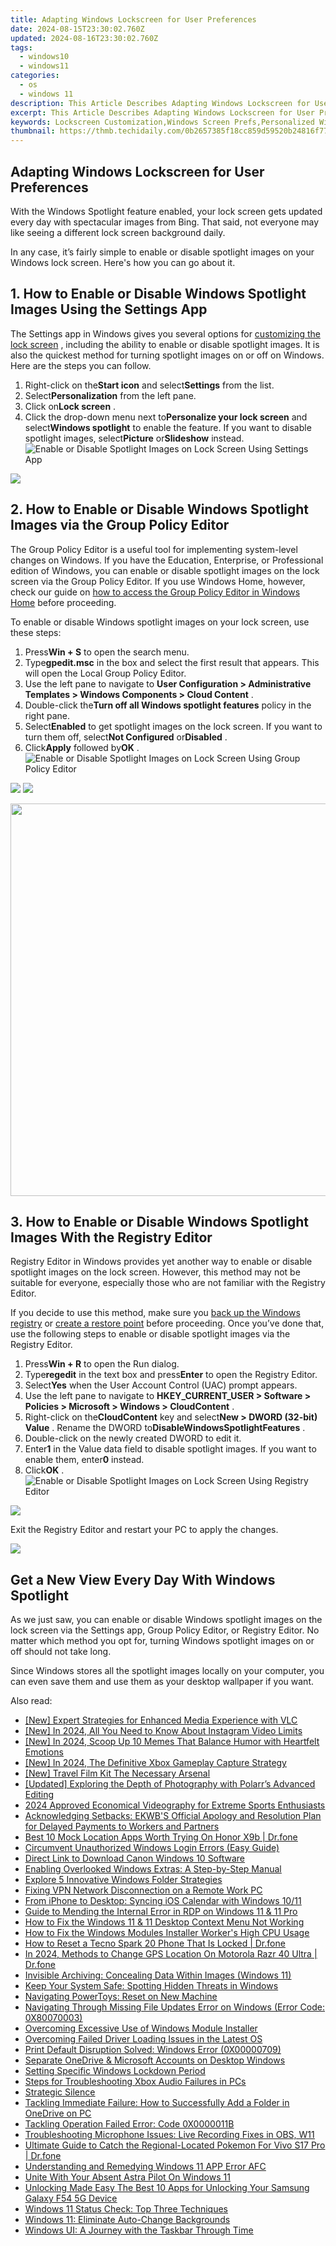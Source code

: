 ```yaml
---
title: Adapting Windows Lockscreen for User Preferences
date: 2024-08-15T23:30:02.760Z
updated: 2024-08-16T23:30:02.760Z
tags:
  - windows10
  - windows11
categories:
  - os
  - windows 11
description: This Article Describes Adapting Windows Lockscreen for User Preferences
excerpt: This Article Describes Adapting Windows Lockscreen for User Preferences
keywords: Lockscreen Customization,Windows Screen Prefs,Personalized Window Lock,User-Defined Lockscreen,Adaptive Windows Lock,Screen Settings Adjust,User Lockscreen Options
thumbnail: https://thmb.techidaily.com/0b2657385f18cc859d59520b24816f771e8e749f151532892ba053a97dc454cb.jpg
---
```


## Adapting Windows Lockscreen for User Preferences

 With the Windows Spotlight feature enabled, your lock screen gets updated every day with spectacular images from Bing. That said, not everyone may like seeing a different lock screen background daily.

 In any case, it’s fairly simple to enable or disable spotlight images on your Windows lock screen. Here's how you can go about it.

## 1\. How to Enable or Disable Windows Spotlight Images Using the Settings App

 The Settings app in Windows gives you several options for [customizing the lock screen](https://www.makeuseof.com/windows-11-customize-lock-screen/) , including the ability to enable or disable spotlight images. It is also the quickest method for turning spotlight images on or off on Windows. Here are the steps you can follow.

1. Right-click on the**Start icon** and select**Settings** from the list.
2. Select**Personalization** from the left pane.
3. Click on**Lock screen** .
4. Click the drop-down menu next to**Personalize your lock screen** and select**Windows spotlight** to enable the feature. If you want to disable spotlight images, select**Picture** or**Slideshow** instead.  
![Enable or Disable Spotlight Images on Lock Screen Using Settings App](https://static1.makeuseofimages.com/wordpress/wp-content/uploads/2023/04/enable-or-disable-spotlight-images-on-lock-screen-using-settings-app.jpg)

<!-- affiliate ads begin -->
<a href="https://estore.winxdvd.com/order/checkout.php?PRODS=4081991&QTY=1&AFFILIATE=108875&CART=1"><img src="https://www.winxdvd.com/affiliate/new-banner/wt-500x500.jpg" border="0"></a>
<!-- affiliate ads end -->
## 2\. How to Enable or Disable Windows Spotlight Images via the Group Policy Editor

 The Group Policy Editor is a useful tool for implementing system-level changes on Windows. If you have the Education, Enterprise, or Professional edition of Windows, you can enable or disable spotlight images on the lock screen via the Group Policy Editor. If you use Windows Home, however, check our guide on [how to access the Group Policy Editor in Windows Home](https://www.makeuseof.com/tag/access-group-policy-editor-even-windows-home-settings-try/) before proceeding.

 To enable or disable Windows spotlight images on your lock screen, use these steps:

1. Press**Win + S** to open the search menu.
2. Type**gpedit.msc** in the box and select the first result that appears. This will open the Local Group Policy Editor.
3. Use the left pane to navigate to **User Configuration > Administrative Templates > Windows Components > Cloud Content** .
4. Double-click the**Turn off all Windows spotlight features** policy in the right pane.
5. Select**Enabled** to get spotlight images on the lock screen. If you want to turn them off, select**Not Configured** or**Disabled** .
6. Click**Apply** followed by**OK** .  
![Enable or Disable Spotlight Images on Lock Screen Using Group Policy Editor](https://static1.makeuseofimages.com/wordpress/wp-content/uploads/2023/04/enable-or-disable-spotlight-images-on-lock-screen-using-group-policy-editor.jpg)
<!-- affiliate ads begin -->
<a href="https://shop.manycam.com/order/checkout.php?PRODS=17727588&QTY=1&AFFILIATE=108875&CART=1"><img src="https://secure.avangate.com/images/merchant/8230bea7d54bcdf99cdfe85cb07313d5/mcaffbanner600x500.png" border="0"></a>
<a href="https://shop.manycam.com/order/checkout.php?PRODS=17727588&QTY=1&AFFILIATE=108875&CART=1"><img src="https://secure.avangate.com/images/merchant/8230bea7d54bcdf99cdfe85cb07313d5/Affiliates_300x250px_valentinesday.png" border="0"></a>
<!-- affiliate ads end -->

<!-- affiliate ads begin -->
<a href="https://thefitville.pxf.io/c/5597632/1526796/15852" target="_top" id="1526796"><img src="//a.impactradius-go.com/display-ad/15852-1526796" border="0" alt="" width="1200" height="628"/></a><img height="0" width="0" src="https://imp.pxf.io/i/5597632/1526796/15852" style="position:absolute;visibility:hidden;" border="0" />
<!-- affiliate ads end -->
## 3\. How to Enable or Disable Windows Spotlight Images With the Registry Editor

 Registry Editor in Windows provides yet another way to enable or disable spotlight images on the lock screen. However, this method may not be suitable for everyone, especially those who are not familiar with the Registry Editor.

 If you decide to use this method, make sure you [back up the Windows registry](https://www.makeuseof.com/tag/backup-restore-windows-registry/) or [create a restore point](https://www.makeuseof.com/windows-11-create-restore-point/) before proceeding. Once you’ve done that, use the following steps to enable or disable spotlight images via the Registry Editor.

1. Press**Win + R** to open the Run dialog.
2. Type**regedit** in the text box and press**Enter** to open the Registry Editor.
3. Select**Yes** when the User Account Control (UAC) prompt appears.
4. Use the left pane to navigate to **HKEY\_CURRENT\_USER > Software > Policies > Microsoft > Windows > CloudContent** .
5. Right-click on the**CloudContent** key and select**New > DWORD (32-bit) Value** . Rename the DWORD to**DisableWindowsSpotlightFeatures** .
6. Double-click on the newly created DWORD to edit it.
7. Enter**1** in the Value data field to disable spotlight images. If you want to enable them, enter**0** instead.
8. Click**OK** .  
![Enable or Disable Spotlight Images on Lock Screen Using Registry Editor](https://static1.makeuseofimages.com/wordpress/wp-content/uploads/2023/04/enable-or-disable-spotlight-images-on-lock-screen-using-registry-editor.jpg)
<!-- affiliate ads begin -->
<a href="https://secure.2checkout.com/order/checkout.php?PRODS=4940312&QTY=1&AFFILIATE=108875&CART=1"><img src="https://secure.avangate.com/images/merchant/333ac5d90817d69113471fbb6e531bee/sps-partnership-728x90eng.png" border="0"></a>
<!-- affiliate ads end -->

Exit the Registry Editor and restart your PC to apply the changes.

<!-- affiliate ads begin -->
<a href="https://secure.2checkout.com/order/checkout.php?PRODS=32667153&QTY=1&AFFILIATE=108875&CART=1"><img src="https://www.coolmuster.com/uploads/image/20201228/feature02.png" border="0"></a>
<!-- affiliate ads end -->
## Get a New View Every Day With Windows Spotlight

 As we just saw, you can enable or disable Windows spotlight images on the lock screen via the Settings app, Group Policy Editor, or Registry Editor. No matter which method you opt for, turning Windows spotlight images on or off should not take long.

 Since Windows stores all the spotlight images locally on your computer, you can even save them and use them as your desktop wallpaper if you want.


<ins class="adsbygoogle"
     style="display:block"
     data-ad-format="autorelaxed"
     data-ad-client="ca-pub-7571918770474297"
     data-ad-slot="1223367746"></ins>



<ins class="adsbygoogle"
     style="display:block"
     data-ad-client="ca-pub-7571918770474297"
     data-ad-slot="8358498916"
     data-ad-format="auto"
     data-full-width-responsive="true"></ins>





<span class="atpl-alsoreadstyle">Also read:</span>
<div><ul>
<li><a href="https://some-knowledge.techidaily.com/new-expert-strategies-for-enhanced-media-experience-with-vlc/"><u>[New] Expert Strategies for Enhanced Media Experience with VLC</u></a></li>
<li><a href="https://instagram-video-files.techidaily.com/new-in-2024-all-you-need-to-know-about-instagram-video-limits/"><u>[New] In 2024, All You Need to Know About Instagram Video Limits</u></a></li>
<li><a href="https://instagram-videos.techidaily.com/new-in-2024-scoop-up-10-memes-that-balance-humor-with-heartfelt-emotions/"><u>[New] In 2024, Scoop Up 10 Memes That Balance Humor with Heartfelt Emotions</u></a></li>
<li><a href="https://screen-video-capture.techidaily.com/new-in-2024-the-definitive-xbox-gameplay-capture-strategy/"><u>[New] In 2024, The Definitive Xbox Gameplay Capture Strategy</u></a></li>
<li><a href="https://fox-cloud.techidaily.com/new-travel-film-kit-the-necessary-arsenal/"><u>[New] Travel Film Kit  The Necessary Arsenal</u></a></li>
<li><a href="https://some-knowledge.techidaily.com/updated-exploring-the-depth-of-photography-with-polarrs-advanced-editing/"><u>[Updated] Exploring the Depth of Photography with Polarr’s Advanced Editing</u></a></li>
<li><a href="https://article-knowledge.techidaily.com/2024-approved-economical-videography-for-extreme-sports-enthusiasts/"><u>2024 Approved  Economical Videography for Extreme Sports Enthusiasts</u></a></li>
<li><a href="https://hardware-tips.techidaily.com/acknowledging-setbacks-ekwbs-official-apology-and-resolution-plan-for-delayed-payments-to-workers-and-partners/"><u>Acknowledging Setbacks: EKWB'S Official Apology and Resolution Plan for Delayed Payments to Workers and Partners</u></a></li>
<li><a href="https://fake-location.techidaily.com/best-10-mock-location-apps-worth-trying-on-honor-x9b-drfone-by-drfone-virtual-android/"><u>Best 10 Mock Location Apps Worth Trying On Honor X9b | Dr.fone</u></a></li>
<li><a href="https://win11.techidaily.com/circumvent-unauthorized-windows-login-errors-easy-guide/"><u>Circumvent Unauthorized Windows Login Errors (Easy Guide)</u></a></li>
<li><a href="https://driver-install.techidaily.com/direct-link-to-download-canon-windows-10-software/"><u>Direct Link to Download Canon Windows 10 Software</u></a></li>
<li><a href="https://win11.techidaily.com/enabling-overlooked-windows-extras-a-step-by-step-manual/"><u>Enabling Overlooked Windows Extras: A Step-by-Step Manual</u></a></li>
<li><a href="https://win11.techidaily.com/explore-5-innovative-windows-folder-strategies/"><u>Explore 5 Innovative Windows Folder Strategies</u></a></li>
<li><a href="https://win11.techidaily.com/fixing-vpn-network-disconnection-on-a-remote-work-pc/"><u>Fixing VPN Network Disconnection on a Remote Work PC</u></a></li>
<li><a href="https://win11.techidaily.com/from-iphone-to-desktop-syncing-ios-calendar-with-windows-1011/"><u>From iPhone to Desktop: Syncing iOS Calendar with Windows 10/11</u></a></li>
<li><a href="https://win11.techidaily.com/guide-to-mending-the-internal-error-in-rdp-on-windows-11-and-11-pro/"><u>Guide to Mending the Internal Error in RDP on Windows 11 & 11 Pro</u></a></li>
<li><a href="https://win11.techidaily.com/how-to-fix-the-windows-11-and-11-desktop-context-menu-not-working/"><u>How to Fix the Windows 11 & 11 Desktop Context Menu Not Working</u></a></li>
<li><a href="https://win11.techidaily.com/how-to-fix-the-windows-modules-installer-workers-high-cpu-usage/"><u>How to Fix the Windows Modules Installer Worker's High CPU Usage</u></a></li>
<li><a href="https://techidaily.com/how-to-reset-a-tecno-spark-20-phone-that-is-locked-drfone-by-drfone-reset-android-reset-android/"><u>How to Reset a Tecno Spark 20 Phone That Is Locked | Dr.fone</u></a></li>
<li><a href="https://phone-solutions.techidaily.com/in-2024-methods-to-change-gps-location-on-motorola-razr-40-ultra-drfone-by-drfone-virtual-android/"><u>In 2024, Methods to Change GPS Location On Motorola Razr 40 Ultra | Dr.fone</u></a></li>
<li><a href="https://win11.techidaily.com/invisible-archiving-concealing-data-within-images-windows-11/"><u>Invisible Archiving: Concealing Data Within Images (Windows 11)</u></a></li>
<li><a href="https://win11.techidaily.com/keep-your-system-safe-spotting-hidden-threats-in-windows/"><u>Keep Your System Safe: Spotting Hidden Threats in Windows</u></a></li>
<li><a href="https://win11.techidaily.com/navigating-powertoys-reset-on-new-machine/"><u>Navigating PowerToys: Reset on New Machine</u></a></li>
<li><a href="https://win11.techidaily.com/navigating-through-missing-file-updates-error-on-windows-error-code-0x80070003/"><u>Navigating Through Missing File Updates Error on Windows (Error Code: 0X80070003)</u></a></li>
<li><a href="https://win11.techidaily.com/overcoming-excessive-use-of-windows-module-installer/"><u>Overcoming Excessive Use of Windows Module Installer</u></a></li>
<li><a href="https://win11.techidaily.com/overcoming-failed-driver-loading-issues-in-the-latest-os/"><u>Overcoming Failed Driver Loading Issues in the Latest OS</u></a></li>
<li><a href="https://printer-issues.techidaily.com/print-default-disruption-solved-windows-error-0x00000709/"><u>Print Default Disruption Solved: Windows Error (0X00000709)</u></a></li>
<li><a href="https://win11.techidaily.com/separate-onedrive-and-microsoft-accounts-on-desktop-windows/"><u>Separate OneDrive & Microsoft Accounts on Desktop Windows</u></a></li>
<li><a href="https://win11.techidaily.com/setting-specific-windows-lockdown-period/"><u>Setting Specific Windows Lockdown Period</u></a></li>
<li><a href="https://win11.techidaily.com/steps-for-troubleshooting-xbox-audio-failures-in-pcs/"><u>Steps for Troubleshooting Xbox Audio Failures in PCs</u></a></li>
<li><a href="https://hardware-updates.techidaily.com/strategic-silence/"><u>Strategic Silence</u></a></li>
<li><a href="https://win11.techidaily.com/tackling-immediate-failure-how-to-successfully-add-a-folder-in-onedrive-on-pc/"><u>Tackling Immediate Failure: How to Successfully Add a Folder in OneDrive on PC</u></a></li>
<li><a href="https://win11.techidaily.com/tackling-operation-failed-error-code-0x0000011b/"><u>Tackling Operation Failed Error: Code 0X0000011B</u></a></li>
<li><a href="https://win11-tips.techidaily.com/troubleshooting-microphone-issues-live-recording-fixes-in-obs-w11/"><u>Troubleshooting Microphone Issues: Live Recording Fixes in OBS, W11</u></a></li>
<li><a href="https://change-location.techidaily.com/ultimate-guide-to-catch-the-regional-located-pokemon-for-vivo-s17-pro-drfone-by-drfone-virtual-android/"><u>Ultimate Guide to Catch the Regional-Located Pokemon For Vivo S17 Pro | Dr.fone</u></a></li>
<li><a href="https://win11.techidaily.com/understanding-and-remedying-windows-11-app-error-afc/"><u>Understanding and Remedying Windows 11 APP Error AFC</u></a></li>
<li><a href="https://win11.techidaily.com/unite-with-your-absent-astra-pilot-on-windows-11/"><u>Unite With Your Absent Astra Pilot On Windows 11</u></a></li>
<li><a href="https://android-unlock.techidaily.com/unlocking-made-easy-the-best-10-apps-for-unlocking-your-samsung-galaxy-f54-5g-device-by-drfone-android/"><u>Unlocking Made Easy The Best 10 Apps for Unlocking Your Samsung Galaxy F54 5G Device</u></a></li>
<li><a href="https://win11.techidaily.com/windows-11-status-check-top-three-techniques/"><u>Windows 11 Status Check: Top Three Techniques</u></a></li>
<li><a href="https://win11.techidaily.com/windows-11-eliminate-auto-change-backgrounds/"><u>Windows 11: Eliminate Auto-Change Backgrounds</u></a></li>
<li><a href="https://win11.techidaily.com/windows-ui-a-journey-with-the-taskbar-through-time/"><u>Windows UI: A Journey with the Taskbar Through Time</u></a></li>
</ul></div>
